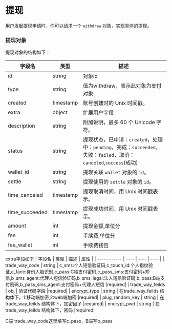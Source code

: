 # 提现

用户发起提现申请时，你可以请求一个 `withdraw` 对象，实现具体的提现。

### 提现对象

提现对象的结构如下：

| 字段名         | 类型      | 描述                                                         |
| -------------- | --------- | ------------------------------------------------------------ |
| id             | string    | 对象id                                                       |
| type           | string    | 值为withdraw，表示此对象为支付对象                           |
| created        | timestamp | 账号创建时的 Unix 时间戳。                                   |
| extra          | object    | 扩展用户字段                                                 |
| description    | string    | 附加说明，最多 60 个 Unicode 字符。                          |
| status         | string    | 提现状态，已申请：`created`，处理中：`pending`，完成：`succeeded`，失败：`failed`，取消：`canceled`,`success`(成功) |
| wallet_id      | string    | 提现关联 `wallet` 对象的 `id`。                              |
| settle         | string    | 提现使用的 `settle` 对象的 `id`。                            |
| time_canceled  | timestamp | 提现取消时间，用 Unix 时间戳表示。                           |
| time_succeeded | timestamp | 提现成功时间，用 Unix 时间戳表示。                           |
| amount         | int       | 提现金额,单位分                                                     |
| fee         | int       | 手续费,单位分                                                     |
| fee_wallet        | int       | 手续费钱包                                                  |


extra字段如下
| 字段名       | 类型 | 描述 | 属性 |
| ------------ | ---- | ---- | ---- |
| trade_way_code              | string    | c_sms:个人短信验证码,c_touch_id:个人指纹验证,c_face:身份人脸识别,c_pass:C端支付密码,c_pass_sms:支付密码+短信,b_sms_agent:代理人短信验证码,b_sms_legal:法人短信验证码,b_pass:B端支付密码,b_pass_sms_agent:支付密码+代理人短信                                                       |required|
| trade_way_feilds            | obj    | 验证代码字段                        |required|
| encrypt_type         | string | 在trade_way_feilds 结构体下，1:移动端加密,2:web端加密                                |required|
| plug_random_key          | string       | 在trade_way_feilds 结构体下，加密因子 |required|
| encrypt_pwd  | string | 在trade_way_feilds 结构体下，密码                         |required|

C端 trade_way_code这里填写c_pass，B端写b_pass